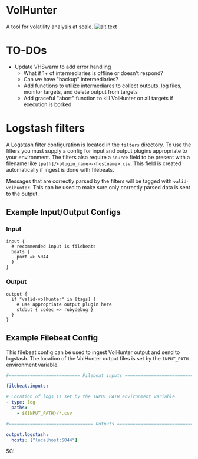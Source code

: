 # VolHunter #

A tool for volatility analysis at scale.
![alt text](https://user-images.githubusercontent.com/39749344/59982884-6ae23a00-95de-11e9-815b-25443e51b24c.JPG)
# TO-DOs #

- Update VHSwarm to add error handling
     - What if 1+ of intermediaries is offline or doesn't respond?
     - Can we have "backup" intermediaries?
     - Add functions to utilize intermediares to collect outputs, log files, monitor targets, and delete output from targets
     - Add graceful "abort" function to kill VolHunter on all targets if execution is borked

# Logstash filters #

A Logstash filter configuration is located in the `filters` directory.  To use
the filters you must supply a config for input and output plugins appropriate
to your environment.  The filters also require a `source` field to be present
with a filename like `[path]/<plugin_name>-<hostname>.csv`.  This field is
created automatically if ingest is done with filebeats.

Messages that are correctly parsed by the filters will be tagged with
`valid-volhunter`.  This can be used to make sure only correctly parsed
data is sent to the output.

## Example Input/Output Configs ##

### Input ###
```
input {
  # recommended input is filebeats
  beats {
    port => 5044
  }
}
```

### Output ###
```
output {
  if "valid-volhunter" in [tags] {
    # use appropriate output plugin here
    stdout { codec => rubydebug }
  }
}
```

## Example Filebeat Config ##
This filebeat config can be used to ingest VolHunter output and send to
logstash.  The location of the VolHunter output files is set by the 
`INPUT_PATH` environment variable.

```YAML
#=========================== Filebeat inputs =============================

filebeat.inputs:

# Location of logs is set by the INPUT_PATH environment variable
- type: log
  paths:
    - ${INPUT_PATH}/*.csv

#================================ Outputs =====================================

output.logstash:
  hosts: ["localhost:5044"]
```

5C!
